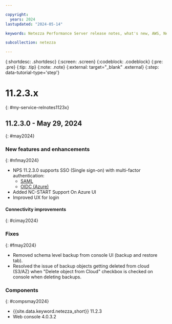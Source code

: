 ```yaml
---

copyright:
  years: 2024
lastupdated: "2024-05-14"

keywords: Netezza Performance Server release notes, what's new, AWS, Netezza on AWS

subcollection: netezza

---
```


{:shortdesc: .shortdesc}
{:screen: .screen}
{:codeblock: .codeblock}
{:pre: .pre}
{:tip: .tip}
{:note: .note}
{:external: target="_blank" .external}
{:step: data-tutorial-type='step'}

# 11.2.3.x
{: #my-service-relnotes1123x}

## 11.2.3.0 - May 29, 2024
{: #may2024}

### New features and enhancements
{: #nfmay2024}

- NPS 11.2.3.0 supports SSO (Single sign-on) with multi-factor authentication:
    - [SAML](/docs/netezza?topic=netezza-samliamauth)
    - [OIDC (Azure)](/docs/netezza?topic=netezza-oidciamauth)
- Added NC-START Support On Azure UI
- Improved UX for login

#### Connectivity improvements
{: #cimay2024}


### Fixes
{: #fmay2024}

- Removed schema level backup from console UI (backup and restore tab).
- Resolved the issue of backup objects getting deleted from cloud (S3/AZ) when "Delete object from Cloud" checkbox is checked on console when deleting backups.

### Components
{: #compsmay2024}

- {{site.data.keyword.netezza_short}} 11.2.3
- Web console 4.0.3.2
